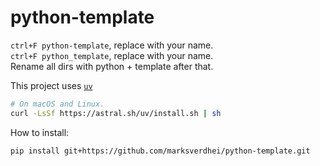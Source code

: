 # python-template

`ctrl+F python-template`, replace with your name.  
`ctrl+F python_template`, replace with your name.  
Rename all dirs with python + template after that.


This project uses [`uv`](https://github.com/astral-sh/uv)

```bash
# On macOS and Linux.
curl -LsSf https://astral.sh/uv/install.sh | sh
```

How to install:
```bash
pip install git+https://github.com/marksverdhei/python-template.git
```
